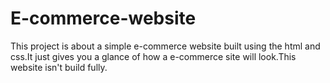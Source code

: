 # E-commerce-website
This project is about a simple e-commerce website built using the html and css.It just gives you a glance of how a e-commerce site  will look.This website isn't build fully.
